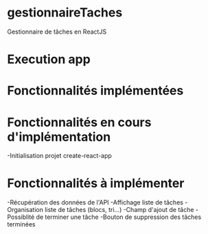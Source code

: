 # gestionnaireTaches
Gestionnaire de tâches en ReactJS

# Execution app


# Fonctionnalités implémentées

# Fonctionnalités en cours d'implémentation
-Initialisation projet create-react-app

# Fonctionnalités à implémenter
-Récupération des données de l'API
-Affichage liste de tâches
-Organisation liste de tâches (blocs, tri...)
-Champ d'ajout de tâche
-Possiblité de terminer une tâche
-Bouton de suppression des tâches terminées
